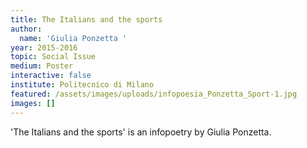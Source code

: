 ```yaml
---
title: The Italians and the sports
author:
  name: 'Giulia Ponzetta '
year: 2015-2016
topic: Social Issue
medium: Poster
interactive: false
institute: Politecnico di Milano
featured: /assets/images/uploads/infopoesia_Ponzetta_Sport-1.jpg
images: []
---
```

'The Italians and the sports' is an infopoetry by Giulia Ponzetta.

